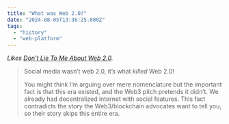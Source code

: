 ```yaml
---
title: "What was Web 2.0?"
date: "2024-08-05T13:36:25.000Z"
tags: 
  - "history"
  - "web-platform"
---
```


_Likes [Don't Lie To Me About Web 2.0](https://accordion-druid.tumblr.com/post/685175656750972928/dont-lie-to-me-about-web-20)._

> Social media wasn’t web 2.0, it’s what _killed_ Web 2.0!
> 
> You might think I’m arguing over mere nomenclature but the important fact is that this era existed, and the Web3 pitch pretends it didn’t. We already had decentralized internet with social features. This fact contradicts the story the Web3/blockchain advocates want to tell you, so their story skips this entire era.
